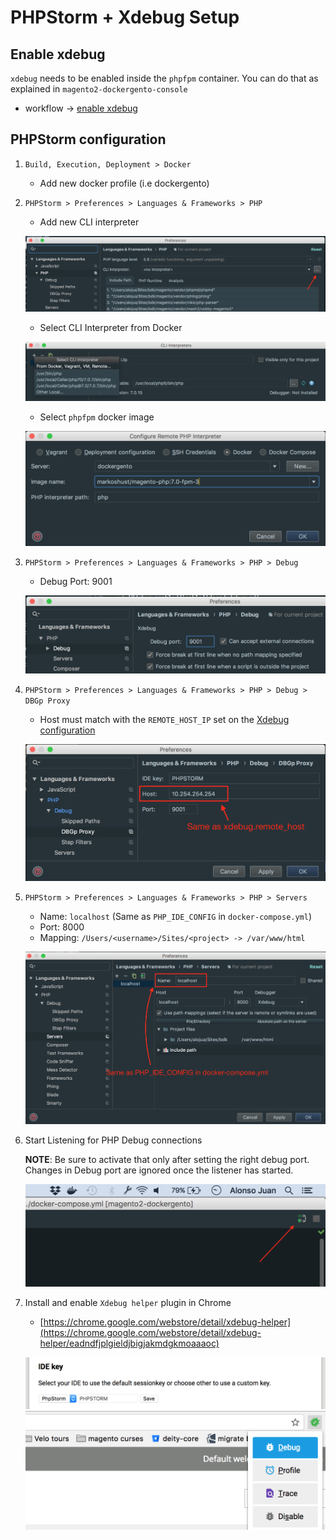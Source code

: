 # PHPStorm + Xdebug Setup

## Enable xdebug

`xdebug` needs to be enabled inside the `phpfpm` container. You can do that as explained in `magento2-dockergento-console`

* workflow -> [enable xdebug](https://github.com/ModestCoders/magento2-dockergento-console/tree/master/docs/workflow#xdebug)

## PHPStorm configuration

1. `Build, Execution, Deployment > Docker`

	* Add new docker profile (i.e dockergento)

2. `PHPStorm > Preferences > Languages & Frameworks > PHP`

	* Add new CLI interpreter

	![cli_new_interpreter](img/cli_new_interpreter.png)
	
	* Select CLI Interpreter from Docker

	![interpreter_from_docker](img/interpreter_from_docker.png)
	
	* Select `phpfpm` docker image

	![interpreter_phpfpm_image](img/interpreter_phpfpm_image.png)

3. `PHPStorm > Preferences > Languages & Frameworks > PHP > Debug`	
	* Debug Port: 9001

	![debug_port](img/debug_port.png)

4. `PHPStorm > Preferences > Languages & Frameworks > PHP > Debug > DBGp Proxy`

	* Host must match with the `REMOTE_HOST_IP` set on the [Xdebug configuration](xdebug.md)

	![debug_dbgp](img/debug_dbgp.png)

5. `PHPStorm > Preferences > Languages & Frameworks > PHP > Servers`

	* Name: `localhost` (Same as `PHP_IDE_CONFIG` in `docker-compose.yml`)
	* Port: 8000
	* Mapping: `/Users/<username>/Sites/<project> -> /var/www/html`

	![debug_server_mapping](img/debug_server_mapping.png)
	
6. Start Listening for PHP Debug connections

	**NOTE**: Be sure to activate that only after setting the right debug port. Changes in Debug port are ignored once the listener has started.
	
	![PHPStorm Debug Listener](img/phpstorm_debug_listener.png)

	
7. Install and enable `Xdebug helper` plugin in Chrome

	* [https://chrome.google.com/webstore/detail/xdebug-helper](https://chrome.google.com/webstore/detail/xdebug-helper/eadndfjplgieldjbigjakmdgkmoaaaoc)
	
	![Xdebug Helper Config](img/xdebug_helper_config.png)
	![Xdebug Helper Enable](img/xdebug_helper_enable.png)

	
	
	
	